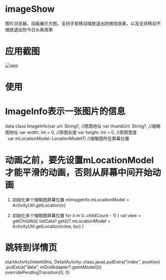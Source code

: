 # imageShow
图片浏览器，动画展示大图，支持手势移动缩放退出防微信效果，以及支持移动不缩放退出防今日头条效果

# 应用截图
![app](https://user-images.githubusercontent.com/34303048/33700480-852675a2-db54-11e7-8221-6e023b64dd89.gif)

# 使用
# ImageInfo表示一张图片的信息
data class ImageInfo(var url: String?, //原图地址
                     var thumbUrl: String?, //缩略图地址
                     var width: Int = 0, //原图长度
                     var height: Int = 0, //原图宽度
                     var mLocationModel: LocationModel?) //缩略图所在屏幕位置
                     
# 动画之前，要先设置mLocationModel才能平滑的动画，否则从屏幕中间开始动画

1. 初始化单个缩略图屏幕位置
mImageInfo.mLocationModel = ActivityUtil.getLocation(v)

2. 初始化多个缩略图屏幕位置
  for (i in 0..childCount - 1) {
       val view = getChildAt(i)
       listData?.get(i)?.mLocationModel = ActivityUtil.getLocation(view, loc)
     }
     
# 跳转到详情页
 startActivity(Intent(this, DetailActivity::class.java).putExtra("index", position)
                            .putExtra("data", mGridAdapter?.getmModel()))
                    overridePendingTransition(0, 0)
     
